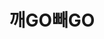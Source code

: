 ---
id: 41
title: 깨GO빼GO
caption: 숙취와 체지방 걱정을 한병으로
url: http://slimcare.playup.kr/
type: Landing
role: My part - 60%
device: PC, Mobile
---